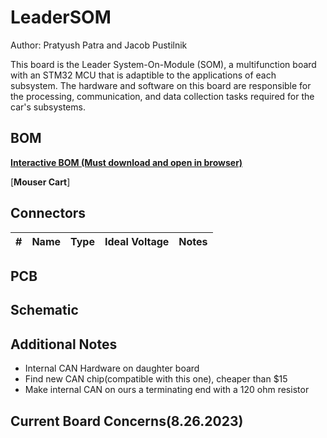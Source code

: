 # LeaderSOM
Author: Pratyush Patra and Jacob Pustilnik

This board is the Leader System-On-Module (SOM), a multifunction board with an STM32 MCU that is adaptible to the applications of each subsystem. The hardware and software on this board are responsible
for the processing, communication, and data collection tasks required for the car's subsystems.


## BOM
[**Interactive BOM (Must download and open in browser)**](bom/ibom.html)

[**Mouser Cart**]

## Connectors
| # | Name | Type | Ideal Voltage | Notes |
| - | - | - | - | - |

## PCB

## Schematic


## Additional Notes
- Internal CAN Hardware on daughter board
- Find new CAN chip(compatible with this one), cheaper than $15
- Make internal CAN on ours a terminating end with a 120 ohm resistor

## Current Board Concerns(8.26.2023)
